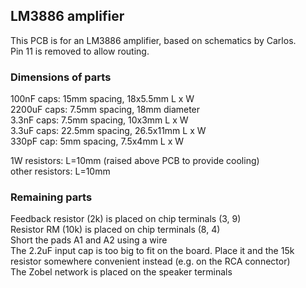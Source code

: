 ## LM3886 amplifier

This PCB is for an LM3886 amplifier, based on schematics by Carlos.  
Pin 11 is removed to allow routing.

### Dimensions of parts

100nF caps: 15mm spacing, 18x5.5mm L x W  
2200uF caps: 7.5mm spacing, 18mm diameter  
3.3nF caps: 7.5mm spacing, 10x3mm L x W  
3.3uF caps: 22.5mm spacing, 26.5x11mm L x W  
330pF cap: 5mm spacing, 7.5x4mm L x W  

1W resistors: L=10mm (raised above PCB to provide cooling)  
other resistors: L=10mm

### Remaining parts

Feedback resistor (2k) is placed on chip terminals (3, 9)  
Resistor RM (10k) is placed on chip terminals (8, 4)  
Short the pads A1 and A2 using a wire  
The 2.2uF input cap is too big to fit on the board. Place it and the 15k resistor somewhere convenient instead (e.g. on the RCA connector)  
The Zobel network is placed on the speaker terminals  
